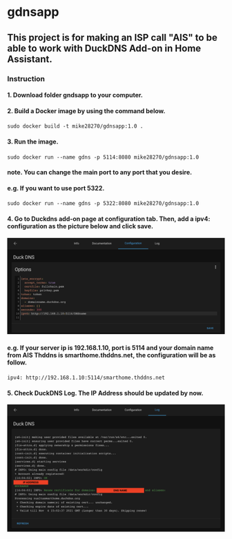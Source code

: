 # gdnsapp
## This project is for making an ISP call "AIS" to be able to work with DuckDNS Add-on in Home Assistant.

### Instruction
#### 1. Download folder gndsapp to your computer.
#### 2. Build a Docker image by using the command below. 
```
sudo docker build -t mike28270/gdnsapp:1.0 .
```
#### 3. Run the image. 
```
sudo docker run --name gdns -p 5114:8080 mike28270/gdnsapp:1.0
```
#### note. You can change the main port to any port that you desire.
#### e.g. If you want to use port 5322.
```
sudo docker run --name gdns -p 5322:8080 mike28270/gdnsapp:1.0
```
#### 4. Go to Duckdns add-on page at configuration tab. Then, add a **ipv4:** configuration as the picture below and click save.
![alt text](https://github.com/mike28270/gdnsapp/blob/main/pictures/Duckdns_configuration.png?raw=true)
#### e.g. If your server ip is **192.168.1.10**, port is 5114 and your domain name from AIS Thddns is **smarthome.thddns.net**, the configuration will be as follow.
```
ipv4: http://192.168.1.10:5114/smarthome.thddns.net
```
#### 5. Check DuckDNS Log. The IP Address should be updated by now.
![alt text](https://github.com/mike28270/gdnsapp/blob/main/pictures/Duckdns_log.png?raw=true)

